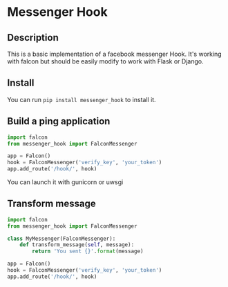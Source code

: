 Messenger Hook
==============

Description
-----------

This is a basic implementation of a facebook messenger Hook.
It's working with falcon but should be easily modify to work with Flask or Django.

Install
-------

You can run `pip install messenger_hook` to install it.

Build a ping application
------------------------

```python
import falcon
from messenger_hook import FalconMessenger

app = Falcon()
hook = FalconMessenger('verify_key', 'your_token')
app.add_route('/hook/', hook)
```

You can launch it with gunicorn or uwsgi


Transform message
-----------------

```python
import falcon
from messenger_hook import FalconMessenger

class MyMessenger(FalconMessenger):
    def transform_message(self, message):
        return 'You sent {}'.format(message)

app = Falcon()
hook = FalconMessenger('verify_key', 'your_token')
app.add_route('/hook/', hook)
```
